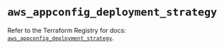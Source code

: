 # `aws_appconfig_deployment_strategy`

Refer to the Terraform Registry for docs: [`aws_appconfig_deployment_strategy`](https://registry.terraform.io/providers/hashicorp/aws/5.31.0/docs/resources/appconfig_deployment_strategy).
